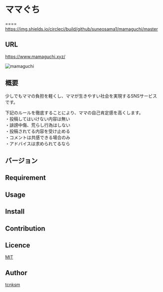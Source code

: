# ママぐち
====  
https://img.shields.io/circleci/build/github/suneosama1/mamaguchi/master

## URL
https://www.mamaguchi.xyz/

![mamaguchi](https://user-images.githubusercontent.com/30628476/90847333-36fed200-e3a5-11ea-9950-ee2bf8f406f0.png)

## 概要
少しでもママの負担を軽くし、ママが生きやすい社会を実現するSNSサービスです。

下記のルールを徹底することにより、ママの自己肯定感を高くします。  
・投稿してはいけない内容は無い  
・誹謗中傷、荒らし行為はしない  
・投稿されてる内容を受け止める  
・コメントは共感できる場合のみ  
・アドバイスは求められてるなら  

## バージョン


## Requirement

## Usage

## Install

## Contribution

## Licence

[MIT](https://github.com/tcnksm/tool/blob/master/LICENCE)

## Author

[tcnksm](https://github.com/tcnksm)
